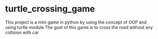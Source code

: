 # turtle_crossing_game
This project is a mini game in python by using the concept of OOP and using turtle module The goal of this game is to cross the road without any collision with car
